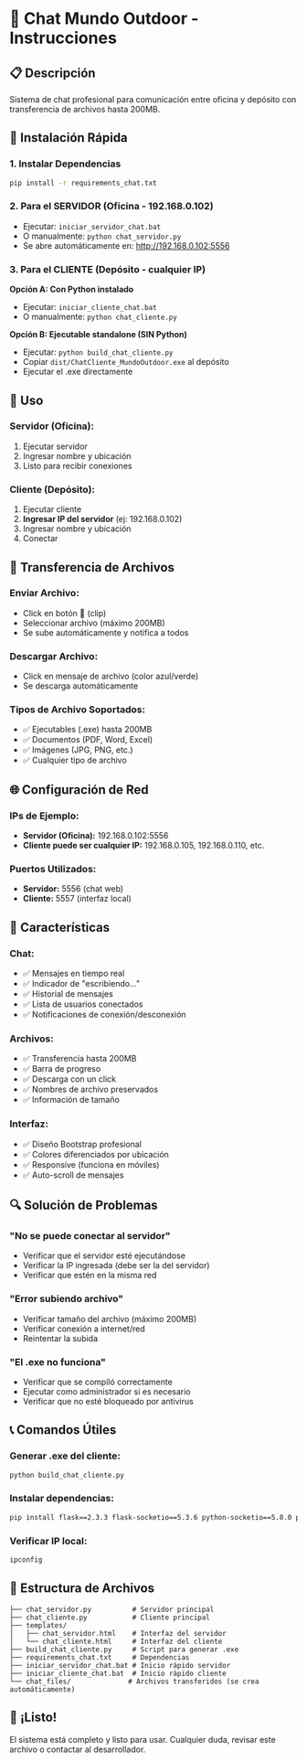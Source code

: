 # 💬 Chat Mundo Outdoor - Instrucciones

## 📋 Descripción
Sistema de chat profesional para comunicación entre oficina y depósito con transferencia de archivos hasta 200MB.

## 🚀 Instalación Rápida

### 1. Instalar Dependencias
```bash
pip install -r requirements_chat.txt
```

### 2. Para el SERVIDOR (Oficina - 192.168.0.102)
- Ejecutar: `iniciar_servidor_chat.bat`
- O manualmente: `python chat_servidor.py`
- Se abre automáticamente en: http://192.168.0.102:5556

### 3. Para el CLIENTE (Depósito - cualquier IP)
**Opción A: Con Python instalado**
- Ejecutar: `iniciar_cliente_chat.bat`
- O manualmente: `python chat_cliente.py`

**Opción B: Ejecutable standalone (SIN Python)**
- Ejecutar: `python build_chat_cliente.py`
- Copiar `dist/ChatCliente_MundoOutdoor.exe` al depósito
- Ejecutar el .exe directamente

## 🔧 Uso

### Servidor (Oficina):
1. Ejecutar servidor
2. Ingresar nombre y ubicación
3. Listo para recibir conexiones

### Cliente (Depósito):
1. Ejecutar cliente
2. **Ingresar IP del servidor** (ej: 192.168.0.102)
3. Ingresar nombre y ubicación
4. Conectar

## 📁 Transferencia de Archivos

### Enviar Archivo:
- Click en botón 📎 (clip)
- Seleccionar archivo (máximo 200MB)
- Se sube automáticamente y notifica a todos

### Descargar Archivo:
- Click en mensaje de archivo (color azul/verde)
- Se descarga automáticamente

### Tipos de Archivo Soportados:
- ✅ Ejecutables (.exe) hasta 200MB
- ✅ Documentos (PDF, Word, Excel)
- ✅ Imágenes (JPG, PNG, etc.)
- ✅ Cualquier tipo de archivo

## 🌐 Configuración de Red

### IPs de Ejemplo:
- **Servidor (Oficina):** 192.168.0.102:5556
- **Cliente puede ser cualquier IP:** 192.168.0.105, 192.168.0.110, etc.

### Puertos Utilizados:
- **Servidor:** 5556 (chat web)
- **Cliente:** 5557 (interfaz local)

## 🎨 Características

### Chat:
- ✅ Mensajes en tiempo real
- ✅ Indicador de "escribiendo..."
- ✅ Historial de mensajes
- ✅ Lista de usuarios conectados
- ✅ Notificaciones de conexión/desconexión

### Archivos:
- ✅ Transferencia hasta 200MB
- ✅ Barra de progreso
- ✅ Descarga con un click
- ✅ Nombres de archivo preservados
- ✅ Información de tamaño

### Interfaz:
- ✅ Diseño Bootstrap profesional
- ✅ Colores diferenciados por ubicación
- ✅ Responsive (funciona en móviles)
- ✅ Auto-scroll de mensajes

## 🔍 Solución de Problemas

### "No se puede conectar al servidor"
- Verificar que el servidor esté ejecutándose
- Verificar la IP ingresada (debe ser la del servidor)
- Verificar que estén en la misma red

### "Error subiendo archivo"
- Verificar tamaño del archivo (máximo 200MB)
- Verificar conexión a internet/red
- Reintentar la subida

### "El .exe no funciona"
- Verificar que se compiló correctamente
- Ejecutar como administrador si es necesario
- Verificar que no esté bloqueado por antivirus

## 📞 Comandos Útiles

### Generar .exe del cliente:
```bash
python build_chat_cliente.py
```

### Instalar dependencias:
```bash
pip install flask==2.3.3 flask-socketio==5.3.6 python-socketio==5.8.0 python-engineio==4.7.1 eventlet==0.33.3
```

### Verificar IP local:
```bash
ipconfig
```

## 📂 Estructura de Archivos
```
├── chat_servidor.py          # Servidor principal
├── chat_cliente.py           # Cliente principal
├── templates/
│   ├── chat_servidor.html    # Interfaz del servidor
│   └── chat_cliente.html     # Interfaz del cliente
├── build_chat_cliente.py     # Script para generar .exe
├── requirements_chat.txt     # Dependencias
├── iniciar_servidor_chat.bat # Inicio rápido servidor
├── iniciar_cliente_chat.bat  # Inicio rápido cliente
└── chat_files/              # Archivos transferidos (se crea automáticamente)
```

## 🎉 ¡Listo!
El sistema está completo y listo para usar. Cualquier duda, revisar este archivo o contactar al desarrollador.
